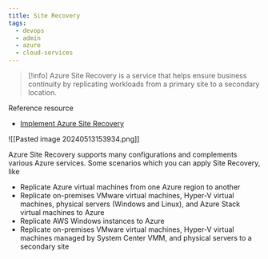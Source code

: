 ```yaml
---
title: Site Recovery
tags:
  - devops
  - admin
  - azure
  - cloud-services
---
```

>[!info]
>Azure Site Recovery is a service that helps ensure business continuity by replicating workloads from a primary site to a secondary location.

Reference resource

- [Implement Azure Site Recovery](https://learn.microsoft.com/en-us/training/modules/configure-virtual-machine-backups/10-implement-azure-site-recovery)

![[Pasted image 20240513153934.png]]

Azure Site Recovery supports many configurations and complements various Azure services. Some scenarios which you can apply Site Recovery, like

- Replicate Azure virtual machines from one Azure region to another
- Replicate on-premises VMware virtual machines, Hyper-V virtual machines, physical servers (Windows and Linux), and Azure Stack virtual machines to Azure
- Replicate AWS Windows instances to Azure
- Replicate on-premises VMware virtual machines, Hyper-V virtual machines managed by System Center VMM, and physical servers to a secondary site

